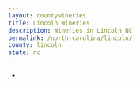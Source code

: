 ```yaml
---
layout: countywineries
title: Lincoln Wineries
description: Wineries in Lincoln NC
permalink: /north-carolina/lincoln/
county: lincoln
state: nc
---
```

-
